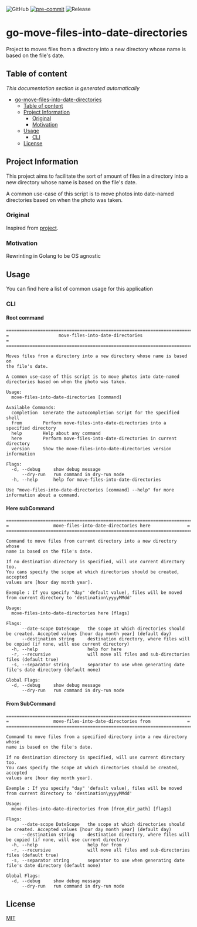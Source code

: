 ![GitHub](https://img.shields.io/github/license/ptavares/go-move-files-into-date-directories)
[![pre-commit](https://img.shields.io/badge/pre--commit-enabled-brightgreen?logo=pre-commit&logoColor=white)](https://github.com/pre-commit/pre-commit)
![Release](https://img.shields.io/badge/Release_version-0.1.0-blue)

# go-move-files-into-date-directories

Project to moves files from a directory into a new directory whose name is based
on the file's date.

## Table of content

_This documentation section is generated automatically_

<!--TOC-->

- [go-move-files-into-date-directories](#go-move-files-into-date-directories)
  - [Table of content](#table-of-content)
  - [Project Information](#project-information)
    - [Original](#original)
    - [Motivation](#motivation)
  - [Usage](#usage)
    - [CLI](#cli)
  - [License](#license)

<!--TOC-->

## Project Information

This project aims to facilitate the sort of amount of files in a directory into
a new directory whose name is based on the file's date.

A common use-case of this script is to move photos into date-named directories
based on when the photo was taken.

### Original

Inspired from [project](https://github.com/deadlydog/MoveFilesIntoDateDirectories).

### Motivation

Rewrinting in Golang to be OS agnostic

## Usage

You can find here a list of common usage for this application

### CLI

#### Root command

```
=======================================================================
=                   move-files-into-date-directories                  =
=======================================================================

Moves files from a directory into a new directory whose name is based on
the file's date.

A common use-case of this script is to move photos into date-named
directories based on when the photo was taken.

Usage:
  move-files-into-date-directories [command]

Available Commands:
  completion  Generate the autocompletion script for the specified shell
  from        Perform move-files-into-date-directories into a specified directory
  help        Help about any command
  here        Perform move-files-into-date-directories in current directory
  version     Show the move-files-into-date-directories version information

Flags:
  -d, --debug     show debug message
      --dry-run   run command in dry-run mode
  -h, --help      help for move-files-into-date-directories

Use "move-files-into-date-directories [command] --help" for more information about a command.
```

#### Here subCommand

```
=======================================================================
=                 move-files-into-date-directories here              =
=======================================================================

Command to move files from current directory into a new directory whose
name is based on the file's date.

If no destination directory is specified, will use current directory too.
You cans specify the scope at which directories should be created, accepted
values are [hour day month year].

Exemple : If you specify "day" 'default value), files will be moved
from current directory to 'destination\yyyyMMdd'

Usage:
  move-files-into-date-directories here [flags]

Flags:
      --date-scope DateScope   the scope at which directories should be created. Accepted values [hour day month year] (default day)
      --destination string     destination directory, where files will be copied (if none, will use current directory)
  -h, --help                   help for here
  -r, --recursive              will move all files and sub-directories files (default true)
  -s, --separator string       separator to use when generating date file's date directory (default none)

Global Flags:
  -d, --debug     show debug message
      --dry-run   run command in dry-run mode
```

#### From SubCommand

```
=======================================================================
=                 move-files-into-date-directories from              =
=======================================================================

Command to move files from a specified directory into a new directory whose
name is based on the file's date.

If no destination directory is specified, will use current directory too.
You cans specify the scope at which directories should be created, accepted
values are [hour day month year].

Exemple : If you specify "day" 'default value), files will be moved
from current directory to 'destination\yyyyMMdd'

Usage:
  move-files-into-date-directories from [from_dir_path] [flags]

Flags:
      --date-scope DateScope   the scope at which directories should be created. Accepted values [hour day month year] (default day)
      --destination string     destination directory, where files will be copied (if none, will use current directory)
  -h, --help                   help for from
  -r, --recursive              will move all files and sub-directories files (default true)
  -s, --separator string       separator to use when generating date file's date directory (default none)

Global Flags:
  -d, --debug     show debug message
      --dry-run   run command in dry-run mode
```

## License

[MIT](LICENCE)
